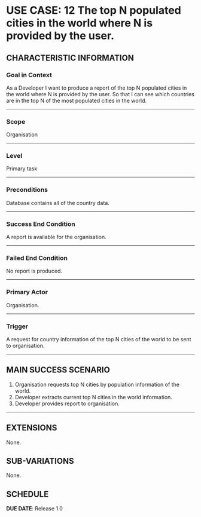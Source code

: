 # USE CASE: 12 The top N populated cities in the world where N is provided by the user.

## CHARACTERISTIC INFORMATION

### Goal in Context

As a Developer I want to produce a report of the top N populated cities in the world where N is provided by the user.
So that I can see which countries are in the top N of the most populated cities in the world.

---

### Scope </h3> Organisation

---

### Level </h3> Primary task

---

### Preconditions </h3> Database contains all of the country data.

---

### Success End Condition </h3> A report is available for the organisation.

---

### Failed End Condition </h3> No report is produced.

---

### Primary Actor </h3> Organisation.

---

### Trigger </h3> A request for country information of the top N cities of the world to be sent to organisation.

---

## MAIN SUCCESS SCENARIO

1. Organisation requests top N cities by population information of the world.
2. Developer extracts current top N cities in the world information.
3. Developer provides report to organisation.

---

## EXTENSIONS

None.

## SUB-VARIATIONS

None.

## SCHEDULE

**DUE DATE**: Release 1.0

